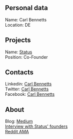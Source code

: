 ## Personal data   
Name: Carl Bennetts   
Location: DE  
## Projects
Name: [Status](../projects/status.md)   
Position: Co-Founder  
## Contacts
Linkedin: [Carl Bennetts](https://www.linkedin.com/in/carlbennetts/)   
Twitter: [Carl Bennetts](https://twitter.com/carlbennetts)  
Facebook: [Carl Bennetts](https://www.facebook.com/carlmbennetts)  
## About
Blog: [Medium](https://medium.com/@carlbennetts)  
[Interview with Status' founders](https://www.youtube.com/watch?v=kMVHp6zmaJY)  
[Reddit AMA](https://www.reddit.com/r/ArkEcosystem/comments/6g2hsr/log_of_slack_ama_with_statusim_carlb_carl/)  

